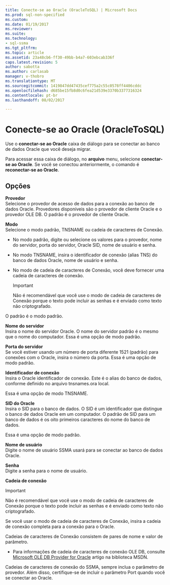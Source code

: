 ```yaml
---
title: Conecte-se ao Oracle (OracleToSQL) | Microsoft Docs
ms.prod: sql-non-specified
ms.custom: 
ms.date: 01/19/2017
ms.reviewer: 
ms.suite: 
ms.technology:
- sql-ssma
ms.tgt_pltfrm: 
ms.topic: article
ms.assetid: 23a48cb6-ff30-49bb-b4a7-603ebcab336f
caps.latest.revision: 5
author: sabotta
ms.author: carlasab
manager: v-thobro
ms.translationtype: MT
ms.sourcegitcommit: 1419847dd47435cef775a2c55c0578ff4406cddc
ms.openlocfilehash: d685be15fb8d0c6fea21d539e3370b3377316324
ms.contentlocale: pt-br
ms.lasthandoff: 08/02/2017

---
```

# <a name="connect-to-oracle-oracletosql"></a>Conecte-se ao Oracle (OracleToSQL)
Use o **conectar-se ao Oracle** caixa de diálogo para se conectar ao banco de dados Oracle que você deseja migrar.  
  
Para acessar essa caixa de diálogo, no **arquivo** menu, selecione **conectar-se ao Oracle**. Se você se conectou anteriormente, o comando é **reconectar-se ao Oracle**.  
  
## <a name="options"></a>Opções  
**Provedor**  
Selecione o provedor de acesso de dados para a conexão ao banco de dados Oracle. Provedores disponíveis são o provedor de cliente Oracle e o provedor OLE DB. O padrão é o provedor de cliente Oracle.  
  
**Modo**  
Selecione o modo padrão, TNSNAME ou cadeia de caracteres de Conexão.  
  
-   No modo padrão, digite ou selecione os valores para o provedor, nome do servidor, porta do servidor, Oracle SID, nome de usuário e senha.  
  
-   No modo TNSNAME, insira o identificador de conexão (alias TNS) do banco de dados Oracle, nome de usuário e senha.  
  
-   No modo de cadeia de caracteres de Conexão, você deve fornecer uma cadeia de caracteres de conexão.  
  
    > [!IMPORTANT]  
    > Não é recomendável que você use o modo de cadeia de caracteres de Conexão porque o texto pode incluir as senhas e é enviado como texto não criptografado.  
  
O padrão é o modo padrão.  
  
**Nome do servidor**  
Insira o nome do servidor Oracle. O nome do servidor padrão é o mesmo que o nome do computador. Essa é uma opção de modo padrão.  
  
**Porta do servidor**  
Se você estiver usando um número de porta diferente 1521 (padrão) para conexões com o Oracle, insira o número da porta. Essa é uma opção de modo padrão.  
  
**Identificador de conexão**  
Insira o Oracle identificador de conexão. Este é o alias do banco de dados, conforme definido no arquivo tnsnames.ora local.  
  
Essa é uma opção de modo TNSNAME.  
  
**SID do Oracle**  
Insira o SID para o banco de dados. O SID é um identificador que distingue o banco de dados Oracle em um computador. O padrão de SID para um banco de dados é os oito primeiros caracteres do nome do banco de dados.  
  
Essa é uma opção de modo padrão.  
  
**Nome de usuário**  
Digite o nome de usuário SSMA usará para se conectar ao banco de dados Oracle.  
  
**Senha**  
Digite a senha para o nome de usuário.  
  
**Cadeia de conexão**  
> [!IMPORTANT]  
> Não é recomendável que você use o modo de cadeia de caracteres de Conexão porque o texto pode incluir as senhas e é enviado como texto não criptografado.  
  
Se você usar o modo de cadeia de caracteres de Conexão, insira a cadeia de conexão completa para a conexão para o Oracle.  
  
Cadeias de caracteres de Conexão consistem de pares de nome e valor de parâmetro.  
  
-   Para informações de cadeia de caracteres de conexão OLE DB, consulte [Microsoft OLE DB Provider for Oracle](http://go.microsoft.com/fwlink/?LinkId=85640) artigo na biblioteca MSDN.  
  
Cadeias de caracteres de conexão do SSMA, sempre inclua o parâmetro de provedor. Além disso, certifique-se de incluir o parâmetro Port quando você se conectar ao Oracle.  
  

